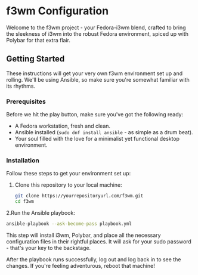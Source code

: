 # f3wm Configuration

Welcome to the f3wm project - your Fedora-i3wm blend, crafted to bring the sleekness of i3wm into the robust Fedora environment, spiced up with Polybar for that extra flair.

## Getting Started

These instructions will get your very own f3wm environment set up and rolling. We'll be using Ansible, so make sure you're somewhat familiar with its rhythms.

### Prerequisites

Before we hit the play button, make sure you've got the following ready:
- A Fedora workstation, fresh and clean.
- Ansible installed (`sudo dnf install ansible` - as simple as a drum beat).
- Your soul filled with the love for a minimalist yet functional desktop environment.

### Installation

Follow these steps to get your environment set up:

1. Clone this repository to your local machine:
   ```bash
   git clone https://yourrepositoryurl.com/f3wm.git
   cd f3wm
   ```

2.Run the Ansible playbook:

   ```bash
   ansible-playbook --ask-become-pass playbook.yml
   ```

This step will install i3wm, Polybar, and place all the necessary configuration files in their rightful places. It will ask for your sudo password - that's your key to the backstage.

After the playbook runs successfully, log out and log back in to see the changes. If you're feeling adventurous, reboot that machine!

